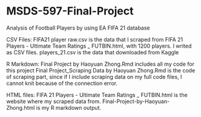 # MSDS-597-Final-Project
Analysis of Football Players by using EA FIFA 21 database


CSV Files: 
FIFA21 player raw.csv is the data that I scraped from FIFA 21 Players - Ultimate Team Ratings _ FUTBIN.html, with 1200 players. I writed as CSV files.
players_21.csv is the data that downloaded from Kaggle

R Markdown:
Final Project by Haoyuan Zhong.Rmd includes all my code for this project
Final Project_Scraping Data by Haoyuan Zhong.Rmd is the code of scraping part, since if I include scraping data on my full code files, I cannot knit because of the connection error. 

HTML files:
FIFA 21 Players - Ultimate Team Ratings _ FUTBIN.html is the website where my scraped data from.
Final-Project-by-Haoyuan-Zhong.html is my R markdown output.

